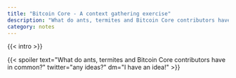 ```yaml
---
title: "Bitcoin Core - A context gathering exercise"
description: "What do ants, termites and Bitcoin Core contributors have in common?"
category: notes
---
```


{{< intro >}}

{{< spoiler text="What do ants, termites and Bitcoin Core contributors have in common?" twitter="any ideas?" dm="I have an idea!" >}}
